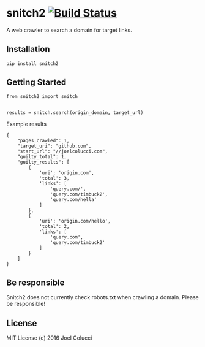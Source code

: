 # snitch2 [![Build Status](https://travis-ci.org/joelcolucci/snitch2.svg?branch=master)](https://travis-ci.org/joelcolucci/snitch2)

A web crawler to search a domain for target links.

## Installation
```
pip install snitch2
```

## Getting Started
```
from snitch2 import snitch


results = snitch.search(origin_domain, target_url)
```

Example results
```
{
    "pages_crawled": 1,
    "target_uri": "github.com",
    "start_url": "//joelcolucci.com",
    "guilty_total": 1,
    "guilty_results": [
        {
            'uri': 'origin.com',
            'total': 3,
            'links': [
                'query.com/',
                'query.com/timbuck2',
                'query.com/hella'
            ]
        },
        {
            'uri': 'origin.com/hello',
            'total': 2,
            'links': [
                'query.com',
                'query.com/timbuck2'
            ]
        }
    ]
}
```
## Be responsible
Snitch2 does not currently check robots.txt when crawling a domain. Please be responsible!

## License
MIT License (c) 2016 Joel Colucci